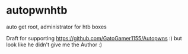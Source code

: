# autopwnhtb 

auto get root, administrator for htb boxes 

Draft for supporting https://github.com/GatoGamer1155/Autopwns :) but look like he didn't give me the Author :)
